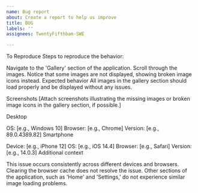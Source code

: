 ```yaml
---
name: Bug report
about: Create a report to help us improve
title: BUG
labels: ''
assignees: TwentyFifthbam-SWE

---
```


To Reproduce
Steps to reproduce the behavior:

Navigate to the 'Gallery' section of the application.
Scroll through the images.
Notice that some images are not displayed, showing broken image icons instead.
Expected behavior
All images in the gallery section should load properly and be displayed without any issues.

Screenshots
[Attach screenshots illustrating the missing images or broken image icons in the gallery section, if possible.]

Desktop

OS: [e.g., Windows 10]
Browser: [e.g., Chrome]
Version: [e.g., 89.0.4389.82]
Smartphone

Device: [e.g., iPhone 12]
OS: [e.g., iOS 14.4]
Browser: [e.g., Safari]
Version: [e.g., 14.0.3]
Additional context

This issue occurs consistently across different devices and browsers.
Clearing the browser cache does not resolve the issue.
Other sections of the application, such as 'Home' and 'Settings,' do not experience similar image loading problems.
